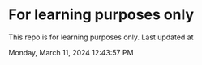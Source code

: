 # For learning purposes only
This repo is for learning purposes only.
Last updated at

Monday, March 11, 2024 12:43:57 PM

